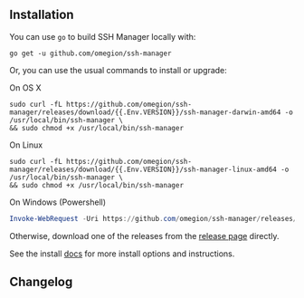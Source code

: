 ## Installation

You can use `go` to build SSH Manager locally with:

```shell
go get -u github.com/omegion/ssh-manager
```

Or, you can use the usual commands to install or upgrade:

On OS X

```shell
sudo curl -fL https://github.com/omegion/ssh-manager/releases/download/{{.Env.VERSION}}/ssh-manager-darwin-amd64 -o /usr/local/bin/ssh-manager \
&& sudo chmod +x /usr/local/bin/ssh-manager
```

On Linux

```shell
sudo curl -fL https://github.com/omegion/ssh-manager/releases/download/{{.Env.VERSION}}/ssh-manager-linux-amd64 -o /usr/local/bin/ssh-manager \
&& sudo chmod +x /usr/local/bin/ssh-manager
```

On Windows (Powershell)

```powershell
Invoke-WebRequest -Uri https://github.com/omegion/ssh-manager/releases/download/{{.Env.VERSION}}/ssh-manager-windows-amd64 -OutFile $home\AppData\Local\Microsoft\WindowsApps\ssh-manager.exe
```

Otherwise, download one of the releases from the [release page](https://github.com/omegion/ssh-manager/releases/)
directly.

See the install [docs](https://ssh-manager.omegion.dev) for more install options and instructions.

## Changelog
